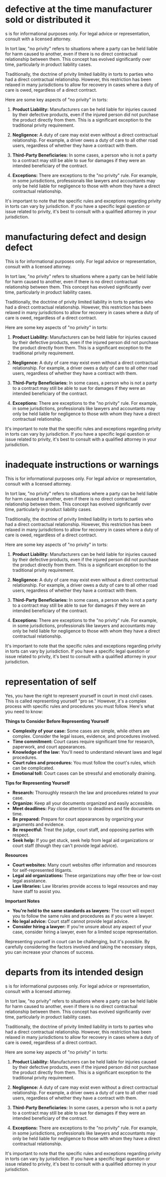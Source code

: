 # defective at the time manufacturer sold or distributed it


s is for informational purposes only. For legal advice or representation, consult with a licensed attorney.

In tort law, "no privity" refers to situations where a party can be held liable for harm caused to another, even if there is no direct contractual relationship between them. This concept has evolved significantly over time, particularly in product liability cases.

Traditionally, the doctrine of privity limited liability in torts to parties who had a direct contractual relationship. However, this restriction has been relaxed in many jurisdictions to allow for recovery in cases where a duty of care is owed, regardless of a direct contract.

Here are some key aspects of "no privity" in torts:

1. **Product Liability:** Manufacturers can be held liable for injuries caused by their defective products, even if the injured person did not purchase the product directly from them. This is a significant exception to the traditional privity requirement.

2. **Negligence:** A duty of care may exist even without a direct contractual relationship. For example, a driver owes a duty of care to all other road users, regardless of whether they have a contract with them.

3. **Third-Party Beneficiaries:** In some cases, a person who is not a party to a contract may still be able to sue for damages if they were an intended beneficiary of the contract.

4. **Exceptions:** There are exceptions to the "no privity" rule. For example, in some jurisdictions, professionals like lawyers and accountants may only be held liable for negligence to those with whom they have a direct contractual relationship.

It's important to note that the specific rules and exceptions regarding privity in torts can vary by jurisdiction. If you have a specific legal question or issue related to privity, it's best to consult with a qualified attorney in your jurisdiction.


# manufacturing defect and design defect

This is for informational purposes only. For legal advice or representation, consult with a licensed attorney.

In tort law, "no privity" refers to situations where a party can be held liable for harm caused to another, even if there is no direct contractual relationship between them. This concept has evolved significantly over time, particularly in product liability cases.

Traditionally, the doctrine of privity limited liability in torts to parties who had a direct contractual relationship. However, this restriction has been relaxed in many jurisdictions to allow for recovery in cases where a duty of care is owed, regardless of a direct contract.

Here are some key aspects of "no privity" in torts:

1. **Product Liability:** Manufacturers can be held liable for injuries caused by their defective products, even if the injured person did not purchase the product directly from them. This is a significant exception to the traditional privity requirement.

2. **Negligence:** A duty of care may exist even without a direct contractual relationship. For example, a driver owes a duty of care to all other road users, regardless of whether they have a contract with them.

3. **Third-Party Beneficiaries:** In some cases, a person who is not a party to a contract may still be able to sue for damages if they were an intended beneficiary of the contract.

4. **Exceptions:** There are exceptions to the "no privity" rule. For example, in some jurisdictions, professionals like lawyers and accountants may only be held liable for negligence to those with whom they have a direct contractual relationship.

It's important to note that the specific rules and exceptions regarding privity in torts can vary by jurisdiction. If you have a specific legal question or issue related to privity, it's best to consult with a qualified attorney in your jurisdiction.

# inadequate instructions or warnings

This is for informational purposes only. For legal advice or representation, consult with a licensed attorney.

In tort law, "no privity" refers to situations where a party can be held liable for harm caused to another, even if there is no direct contractual relationship between them. This concept has evolved significantly over time, particularly in product liability cases.

Traditionally, the doctrine of privity limited liability in torts to parties who had a direct contractual relationship. However, this restriction has been relaxed in many jurisdictions to allow for recovery in cases where a duty of care is owed, regardless of a direct contract.

Here are some key aspects of "no privity" in torts:

1. **Product Liability:** Manufacturers can be held liable for injuries caused by their defective products, even if the injured person did not purchase the product directly from them. This is a significant exception to the traditional privity requirement.

2. **Negligence:** A duty of care may exist even without a direct contractual relationship. For example, a driver owes a duty of care to all other road users, regardless of whether they have a contract with them.

3. **Third-Party Beneficiaries:** In some cases, a person who is not a party to a contract may still be able to sue for damages if they were an intended beneficiary of the contract.

4. **Exceptions:** There are exceptions to the "no privity" rule. For example, in some jurisdictions, professionals like lawyers and accountants may only be held liable for negligence to those with whom they have a direct contractual relationship.

It's important to note that the specific rules and exceptions regarding privity in torts can vary by jurisdiction. If you have a specific legal question or issue related to privity, it's best to consult with a qualified attorney in your jurisdiction.

# representation of self

Yes, you have the right to represent yourself in court in most civil cases. This is called representing yourself "pro se." However, it's a complex process with specific rules and procedures you must follow. Here's what you need to know:

**Things to Consider Before Representing Yourself**

* **Complexity of your case:** Some cases are simple, while others are complex. Consider the legal issues, evidence, and procedures involved.
* **Time commitment:** Court cases require significant time for research, paperwork, and court appearances.
* **Knowledge of the law:** You'll need to understand relevant laws and legal procedures.
* **Court rules and procedures:** You must follow the court's rules, which can be complicated.
* **Emotional toll:** Court cases can be stressful and emotionally draining.

**Tips for Representing Yourself**

* **Research:** Thoroughly research the law and procedures related to your case.
* **Organize:** Keep all your documents organized and easily accessible.
* **Meet deadlines:** Pay close attention to deadlines and file documents on time.
* **Be prepared:** Prepare for court appearances by organizing your arguments and evidence.
* **Be respectful:** Treat the judge, court staff, and opposing parties with respect.
* **Seek help:** If you get stuck, seek help from legal aid organizations or court staff (though they can't provide legal advice).

**Resources**

* **Court websites:** Many court websites offer information and resources for self-represented litigants.
* **Legal aid organizations:** These organizations may offer free or low-cost legal assistance.
* **Law libraries:** Law libraries provide access to legal resources and may have staff to assist you.

**Important Notes**

* **You're held to the same standards as lawyers:** The court will expect you to follow the same rules and procedures as if you were a lawyer.
* **No legal advice:** Court staff cannot provide legal advice.
* **Consider hiring a lawyer:** If you're unsure about any aspect of your case, consider hiring a lawyer, even for a limited scope representation.

Representing yourself in court can be challenging, but it's possible. By carefully considering the factors involved and taking the necessary steps, you can increase your chances of success.

# departs from its intended design

s is for informational purposes only. For legal advice or representation, consult with a licensed attorney.

In tort law, "no privity" refers to situations where a party can be held liable for harm caused to another, even if there is no direct contractual relationship between them. This concept has evolved significantly over time, particularly in product liability cases.

Traditionally, the doctrine of privity limited liability in torts to parties who had a direct contractual relationship. However, this restriction has been relaxed in many jurisdictions to allow for recovery in cases where a duty of care is owed, regardless of a direct contract.

Here are some key aspects of "no privity" in torts:

1. **Product Liability:** Manufacturers can be held liable for injuries caused by their defective products, even if the injured person did not purchase the product directly from them. This is a significant exception to the traditional privity requirement.

2. **Negligence:** A duty of care may exist even without a direct contractual relationship. For example, a driver owes a duty of care to all other road users, regardless of whether they have a contract with them.

3. **Third-Party Beneficiaries:** In some cases, a person who is not a party to a contract may still be able to sue for damages if they were an intended beneficiary of the contract.

4. **Exceptions:** There are exceptions to the "no privity" rule. For example, in some jurisdictions, professionals like lawyers and accountants may only be held liable for negligence to those with whom they have a direct contractual relationship.

It's important to note that the specific rules and exceptions regarding privity in torts can vary by jurisdiction. If you have a specific legal question or issue related to privity, it's best to consult with a qualified attorney in your jurisdiction.

